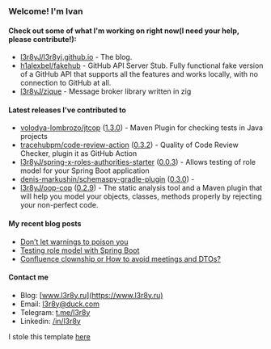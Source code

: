 ### Welcome! I'm Ivan

#### Check out some of what I'm working on right now(I need your help, please contribute!):

- [l3r8yJ/l3r8yj.github.io](https://github.com/l3r8yJ/l3r8yj.github.io) - The blog.
- [h1alexbel/fakehub](https://github.com/h1alexbel/fakehub) - GitHub API Server Stub. Fully functional fake version of a GitHub API that supports all the features and works locally, with no connection to GitHub at all.
- [l3r8yJ/zique](https://github.com/l3r8yJ/zique) - Message broker library written in zig

#### Latest releases I've contributed to

- [volodya-lombrozo/jtcop](https://github.com/volodya-lombrozo/jtcop) ([1.3.0](https://github.com/volodya-lombrozo/jtcop/releases/tag/1.3.0)) - Maven Plugin for checking tests in Java projects
- [tracehubpm/code-review-action](https://github.com/tracehubpm/code-review-action) ([0.3.2](https://github.com/tracehubpm/code-review-action/releases/tag/0.3.2)) - Quality of Code Review Checker, plugin it as GitHub Action
- [l3r8yJ/spring-x-roles-authorities-starter](https://github.com/l3r8yJ/spring-x-roles-authorities-starter) ([0.0.3](https://github.com/l3r8yJ/spring-x-roles-authorities-starter/releases/tag/0.0.3)) - Allows testing of role model for your Spring Boot application 
- [denis-markushin/schemaspy-gradle-plugin](https://github.com/denis-markushin/schemaspy-gradle-plugin) ([0.3.0](https://github.com/denis-markushin/schemaspy-gradle-plugin/releases/tag/0.3.0)) - 
- [l3r8yJ/oop-cop](https://github.com/l3r8yJ/oop-cop) ([0.2.9](https://github.com/l3r8yJ/oop-cop/releases/tag/0.2.9)) - The static analysis tool and a Maven plugin that will help you model your objects, classes, methods properly by rejecting your non-perfect code.

#### My recent blog posts

- [Don’t let warnings to poison you](https://www.l3r8y.ru/2024/06/26/dont-let-warnings-to-poison-you)
- [Testing role model with Spring Boot](https://www.l3r8y.ru/2024/05/24/role-model-testing-with-spring-boot)
- [Confluence clownship or How to avoid meetings and DTOs?](https://www.l3r8y.ru/2024/02/13/confluence-clownship-or-how-to-avoid-meetings)

#### Contact me

- Blog: [www.l3r8y.ru](https://www.l3r8y.ru)
- Email: [l3r8y@duck.com](mailto:l3r8y@duck.com)
- Telegram: [t.me/l3r8y](https://t.me/l3r8y)
- Linkedin: [/in/l3r8y](https://www.linkedin.com/in/l3r8y)

I stole this template [here](https://github.com/h1alexbel)
